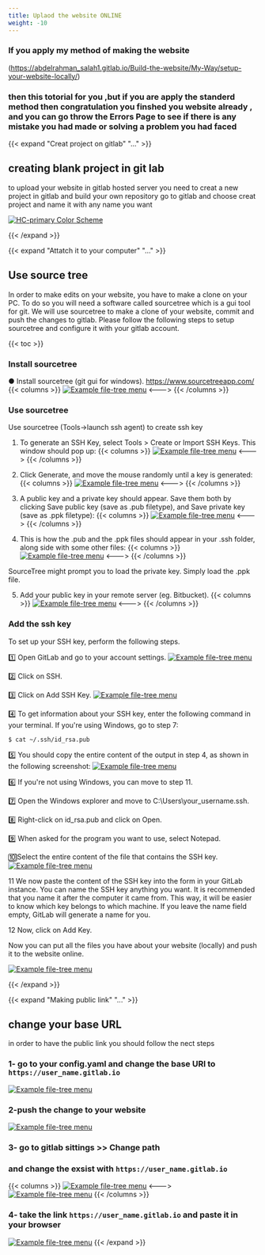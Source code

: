 ```yaml
---
title: Uplaod the website ONLINE
weight: -10
---
```

### If you apply my method of making the website 
(https://abdelrahman_salah1.gitlab.io/Build-the-website/My-Way/setup-your-website-locally/)

### then this totorial for you ,but if you are apply the standerd method then congratulation you finshed you website already , and you can go throw the Errors Page to see if there is any mistake you had made or solving a problem you had faced

{{< expand "Creat project on gitlab" "..." >}}
## creating blank project in git lab
to upload your website in gitlab hosted server you need to 
creat a new project in gitlab and build your own repository 
go to gitlab and choose creat project and name it with any name you want 

[![HC-primary Color Scheme](/media/1-htui.png)](/media/1-htui.png)
 
{{< /expand >}}


{{< expand "Attatch it to your computer" "..." >}}
## Use source tree

In order to make edits on your website, you have to make a clone on your PC. To do so you will
 need a software called sourcetree which is a gui tool for git. We will use sourcetree to make a
 clone of your website, commit and push the changes to gitlab. Please follow the following steps
 to setup sourcetree and configure it with your gitlab account.


<!-- spellchecker-disable -->
{{< toc >}}
<!-- spellchecker-enable -->

### Install sourcetree
● Install sourcetree (git gui for windows). https://www.sourcetreeapp.com/
{{< columns >}} <!-- begin columns block -->
[![Example file-tree menu](/media/sourceTree.png)](/media/sourceTree.png)
<---> <!-- magic sparator, between columns -->
{{< /columns >}}


### Use sourcetree
Use sourcetree (Tools->launch ssh agent) to create ssh key
1. To generate an SSH Key, select Tools > Create or Import SSH Keys. This window should pop up:
{{< columns >}} <!-- begin columns block -->
[![Example file-tree menu](/media/ssh1.png)](/media/ssh1.png)
<---> <!-- magic sparator, between columns -->
{{< /columns >}}



2. Click Generate, and move the mouse randomly until a key is generated:
{{< columns >}} <!-- begin columns block -->
[![Example file-tree menu](/media/ssh2.png)](/media/ssh2.png)
<---> <!-- magic sparator, between columns -->
{{< /columns >}}


3. A public key and a private key should appear. Save them both by clicking Save public key (save as .pub filetype),
and Save private key (save as .ppk filetype):
{{< columns >}} <!-- begin columns block -->
[![Example file-tree menu](/media/ssh3.png)](/media/ssh3.png)
<---> <!-- magic sparator, between columns -->
{{< /columns >}}


4. This is how the .pub and the .ppk files should appear in your .ssh folder, along side with some other files:
{{< columns >}} <!-- begin columns block -->
[![Example file-tree menu](/media/ssh5.png)](/media/ssh5.png)
<---> <!-- magic sparator, between columns -->
{{< /columns >}}

SourceTree might prompt you to load the private key. Simply load the .ppk file.

5. Add your public key in your remote server (eg. Bitbucket).
{{< columns >}} <!-- begin columns block -->
[![Example file-tree menu](/media/ssh4.png)](/media/ssh4.png)
<---> <!-- magic sparator, between columns -->
{{< /columns >}}


### Add the ssh key
To set up your SSH key, perform the following steps.


1️⃣ Open GitLab and go to your account settings.
[![Example file-tree menu](/media/ssh6.jpg)](/media/ssh6.jpg)

2️⃣ Click on SSH.

3️⃣ Click on Add SSH Key.
[![Example file-tree menu](/media/ssh7.jpg)](/media/ssh7.jpg)

4️⃣ To get information about your SSH key, enter the following command in your terminal. If you're using Windows, go to step 7:
```
$ cat ~/.ssh/id_rsa.pub
```
5️⃣ You should copy the entire content of the output in step 4, as shown in the following screenshot:
[![Example file-tree menu](/media/ssh8.jpg)](/media/ssh8.jpg)

6️⃣ If you're not using Windows, you can move to step 11.

7️⃣ Open the Windows explorer and move to C:\Users\your_username\.ssh.

8️⃣ Right-click on id_rsa.pub and click on Open.

9️⃣ When asked for the program you want to use, select Notepad.

🔟Select the entire content of the file that contains the SSH key.
[![Example file-tree menu](/media/ssh9.jpg)](/media/ssh9.jpg)


11 We now paste the content of the SSH key into the form in your GitLab instance. You can name the SSH key anything you want. It is recommended that you name it after the computer it came from. This way, it will be easier to know which key belongs to which machine. If you leave the name field empty, GitLab will generate a name for you.

12 Now, click on Add Key.


Now you can put all the files you have about your website (locally) and push it to the website online.

[![Example file-tree menu](/media/3-htui.png)](/media/htui.png)

{{< /expand >}}

{{< expand "Making public link" "..." >}}
## change your base URL 
in order to have the public link you should follow the nect steps 

### 1- go to your config.yaml and change the base URl to ```https://user_name.gitlab.io```

[![Example file-tree menu](/media/5-htui.png)](/media/5-htui.png)

### 2-push the change to your website 

[![Example file-tree menu](/media/6-htui.png)](/media/6-htui.png)

### 3- go to gitlab sittings >> Change path
### and change the exsist with  ```https://user_name.gitlab.io``` 
{{< columns >}}
[![Example file-tree menu](/media/7-htui.png)](/media/7-htui.png)
<--->
[![Example file-tree menu](/media/8-htui.png)](/media/8-htui.png)
{{< /columns >}}
### 4- take the link ```https://user_name.gitlab.io``` and paste it in your browser 

[![Example file-tree menu](/media/9-htui.png)](/media/9-htui.png)
{{< /expand >}}